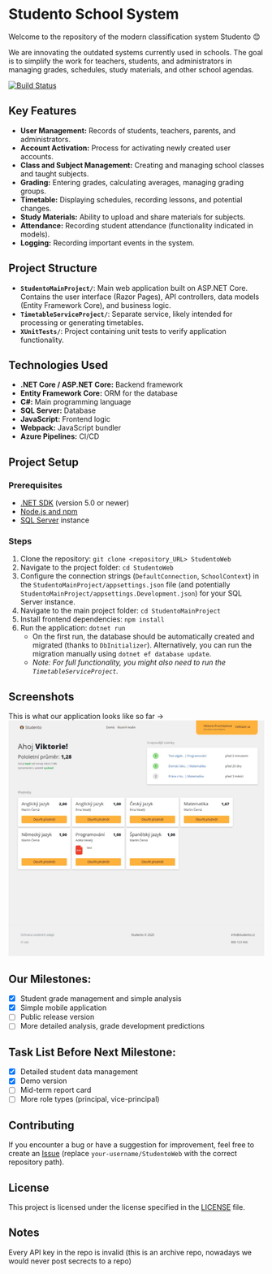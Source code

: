 ﻿# Studento School System

Welcome to the repository of the modern classification system Studento :blush:

We are innovating the outdated systems currently used in schools. The goal is to simplify the work for teachers, students, and administrators in managing grades, schedules, study materials, and other school agendas.

[![Build Status](https://dev.azure.com/Studento/WebApp/_apis/build/status/WebApp?branchName=master)](https://dev.azure.com/Studento/WebApp/_build/latest?definitionId=2&branchName=master)

## Key Features

*   **User Management:** Records of students, teachers, parents, and administrators.
*   **Account Activation:** Process for activating newly created user accounts.
*   **Class and Subject Management:** Creating and managing school classes and taught subjects.
*   **Grading:** Entering grades, calculating averages, managing grading groups.
*   **Timetable:** Displaying schedules, recording lessons, and potential changes.
*   **Study Materials:** Ability to upload and share materials for subjects.
*   **Attendance:** Recording student attendance (functionality indicated in models).
*   **Logging:** Recording important events in the system.

## Project Structure

*   **`StudentoMainProject/`**: Main web application built on ASP.NET Core. Contains the user interface (Razor Pages), API controllers, data models (Entity Framework Core), and business logic.
*   **`TimetableServiceProject/`**: Separate service, likely intended for processing or generating timetables.
*   **`XUnitTests/`**: Project containing unit tests to verify application functionality.

## Technologies Used

*   **.NET Core / ASP.NET Core:** Backend framework
*   **Entity Framework Core:** ORM for the database
*   **C#:** Main programming language
*   **SQL Server:** Database
*   **JavaScript:** Frontend logic
*   **Webpack:** JavaScript bundler
*   **Azure Pipelines:** CI/CD

## Project Setup

### Prerequisites

*   [.NET SDK](https://dotnet.microsoft.com/download) (version 5.0 or newer)
*   [Node.js and npm](https://nodejs.org/)
*   [SQL Server](https://www.microsoft.com/sql-server/sql-server-downloads) instance

### Steps

1.  Clone the repository: `git clone <repository_URL> StudentoWeb`
2.  Navigate to the project folder: `cd StudentoWeb`
3.  Configure the connection strings (`DefaultConnection`, `SchoolContext`) in the `StudentoMainProject/appsettings.json` file (and potentially `StudentoMainProject/appsettings.Development.json`) for your SQL Server instance.
4.  Navigate to the main project folder: `cd StudentoMainProject`
5.  Install frontend dependencies: `npm install`
6.  Run the application: `dotnet run`
    *   On the first run, the database should be automatically created and migrated (thanks to `DbInitializer`). Alternatively, you can run the migration manually using `dotnet ef database update`.
    *   *Note: For full functionality, you might also need to run the `TimetableServiceProject`.* 

## Screenshots

This is what our application looks like so far ->
![Studento dashboard](/StudentoMainProject/github_readme_images/dashboard_v4.jpg)

## Our Milestones:

- [x] Student grade management and simple analysis
- [x] Simple mobile application
- [ ] Public release version
- [ ] More detailed analysis, grade development predictions

## Task List Before Next Milestone:

- [x] Detailed student data management
- [x] Demo version
- [ ] Mid-term report card
- [ ] More role types (principal, vice-principal)

## Contributing

If you encounter a bug or have a suggestion for improvement, feel free to create an [Issue](https://github.com/your-username/StudentoWeb/issues) (replace `your-username/StudentoWeb` with the correct repository path).

## License

This project is licensed under the license specified in the [LICENSE](StudentoMainProject/LICENSE) file.

## Notes

Every API key in the repo is invalid (this is an archive repo, nowadays we would never post secrects to a repo)
